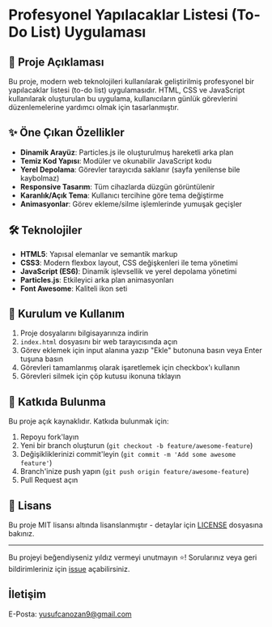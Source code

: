 # Profesyonel Yapılacaklar Listesi (To-Do List) Uygulaması

## 📌 Proje Açıklaması

Bu proje, modern web teknolojileri kullanılarak geliştirilmiş profesyonel bir yapılacaklar listesi (to-do list) uygulamasıdır. HTML, CSS ve JavaScript kullanılarak oluşturulan bu uygulama, kullanıcıların günlük görevlerini düzenlemelerine yardımcı olmak için tasarlanmıştır.

## ✨ Öne Çıkan Özellikler

- **Dinamik Arayüz**: Particles.js ile oluşturulmuş hareketli arka plan
- **Temiz Kod Yapısı**: Modüler ve okunabilir JavaScript kodu
- **Yerel Depolama**: Görevler tarayıcıda saklanır (sayfa yenilense bile kaybolmaz)
- **Responsive Tasarım**: Tüm cihazlarda düzgün görüntülenir
- **Karanlık/Açık Tema**: Kullanıcı tercihine göre tema değiştirme
- **Animasyonlar**: Görev ekleme/silme işlemlerinde yumuşak geçişler

## 🛠️ Teknolojiler

- **HTML5**: Yapısal elemanlar ve semantik markup
- **CSS3**: Modern flexbox layout, CSS değişkenleri ile tema yönetimi
- **JavaScript (ES6)**: Dinamik işlevsellik ve yerel depolama yönetimi
- **Particles.js**: Etkileyici arka plan animasyonları
- **Font Awesome**: Kaliteli ikon seti

## 🚀 Kurulum ve Kullanım

1. Proje dosyalarını bilgisayarınıza indirin
2. `index.html` dosyasını bir web tarayıcısında açın
3. Görev eklemek için input alanına yazıp "Ekle" butonuna basın veya Enter tuşuna basın
4. Görevleri tamamlanmış olarak işaretlemek için checkbox'ı kullanın
5. Görevleri silmek için çöp kutusu ikonuna tıklayın


## 🌟 Katkıda Bulunma

Bu proje açık kaynaklıdır. Katkıda bulunmak için:

1. Repoyu fork'layın
2. Yeni bir branch oluşturun (`git checkout -b feature/awesome-feature`)
3. Değişikliklerinizi commit'leyin (`git commit -m 'Add some awesome feature'`)
4. Branch'inize push yapın (`git push origin feature/awesome-feature`)
5. Pull Request açın

## 📜 Lisans

Bu proje MIT lisansı altında lisanslanmıştır - detaylar için [LICENSE](LICENSE) dosyasına bakınız.

---

Bu projeyi beğendiyseniz yıldız vermeyi unutmayın ⭐! Sorularınız veya geri bildirimleriniz için [issue](https://github.com/Can-Ozan/E-Ticaret-Sitesi/issues) açabilirsiniz.

## İletişim
E-Posta: yusufcanozan9@gmail.com
